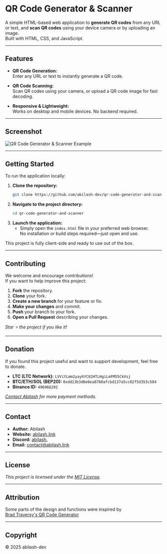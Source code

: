 # QR Code Generator & Scanner

A simple HTML-based web application to **generate QR codes** from any URL or text, and **scan QR codes** using your device camera or by uploading an image.  
Built with HTML, CSS, and JavaScript.

---

## Features

- **QR Code Generation:**  
  Enter any URL or text to instantly generate a QR code.

- **QR Code Scanning:**  
  Scan QR codes using your camera, or upload a QR code image for fast decoding.

- **Responsive & Lightweight:**  
  Works on desktop and mobile devices. No backend required.

---

## Screenshot

![QR Code Generator & Scanner Example](https://abilash.link/api/uploads/image(18).png)

---

## Getting Started

To run the application locally:

1. **Clone the repository:**
    ```bash
    git clone https://github.com/abilash-dev/qr-code-generator-and-scanner.git
    ```
2. **Navigate to the project directory:**
    ```bash
    cd qr-code-generator-and-scanner
    ```
3. **Launch the application:**
    - Simply open the `index.html` file in your preferred web browser.  
      No installation or build steps required—just open and use.

This project is fully client-side and ready to use out of the box.

---

## Contributing

We welcome and encourage contributions!  
If you want to help improve this project:

1. **Fork** the repository.
2. **Clone** your fork.
3. **Create a new branch** for your feature or fix.
4. **Make your changes** and commit.
5. **Push** your branch to your fork.
6. **Open a Pull Request** describing your changes.

_Star ⭐ the project if you like it!_

---

## Donation

If you found this project useful and want to support development, feel free to donate.

- **LTC (LTC Network):** `LVViYLmm2yayhYC82HTLHgiLmFM55CkVsj`
- **BTC/ETH/SOL (BEP20):** `0xdd13b3d0e6ea8760afcbd137a5cc02f5d353c584`
- **Binance ID:** `496966292`

*[Contact Abilash](#contact) for more payment methods.*

---

## Contact

- **Author:** Abilash  
- **Website:** [abilash.link](https://abilash.link)  
- **Discord:** [abilash.](https://abilash.link/discord)  
- **Email:** contact@abilash.link  

---

## License

_This project is licensed under the [MIT License](LICENSE)._

---

## Attribution

Some parts of the design and functions were inspired by  
[Brad Traversy's QR Code Generator](https://github.com/bradtraversy/qr-code-generator)

---

## Copyright

&copy; 2025 abilash-dev
